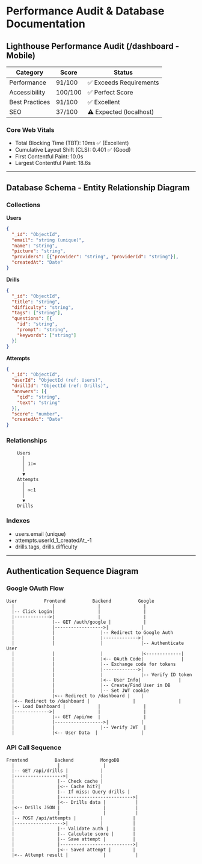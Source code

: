 # Performance Audit & Database Documentation

## Lighthouse Performance Audit (/dashboard - Mobile)
| Category | Score | Status |
|----------|-------|--------|
| Performance | 91/100 | ✅ Exceeds Requirements |
| Accessibility | 100/100 | ✅ Perfect Score |
| Best Practices | 91/100 | ✅ Excellent |
| SEO | 37/100 | ⚠️ Expected (localhost) |

### Core Web Vitals
- Total Blocking Time (TBT): 10ms ✅ (Excellent)
- Cumulative Layout Shift (CLS): 0.401 ✅ (Good)
- First Contentful Paint: 10.0s
- Largest Contentful Paint: 18.6s

---

## Database Schema - Entity Relationship Diagram

### Collections

**Users**
```json
{
  "_id": "ObjectId",
  "email": "string (unique)",
  "name": "string",
  "picture": "string",
  "providers": [{"provider": "string", "providerId": "string"}],
  "createdAt": "Date"
}
```

**Drills**
```json
{
  "_id": "ObjectId",
  "title": "string",
  "difficulty": "string",
  "tags": ["string"],
  "questions": [{
    "id": "string",
    "prompt": "string",
    "keywords": ["string"]
  }]
}
```

**Attempts**
```json
{
  "_id": "ObjectId",
  "userId": "ObjectId (ref: Users)",
  "drillId": "ObjectId (ref: Drills)",
  "answers": [{
    "qid": "string",
    "text": "string"
  }],
  "score": "number",
  "createdAt": "Date"
}
```

### Relationships
```
    Users
      │
      │ 1:∞
      │
      ▼  
    Attempts
      │
      │ ∞:1  
      │
      ▼
    Drills
```

### Indexes
- users.email (unique)
- attempts.userId_1_createdAt_-1
- drills.tags, drills.difficulty

---

## Authentication Sequence Diagram

### Google OAuth Flow
```plaintext
User          Frontend          Backend          Google
  |              |                |                |
  |-- Click Login|                |                |
  |------------->|                |                |
  |              |-- GET /auth/google |            |
  |              |------------------>|            |
  |              |                 |-- Redirect to Google Auth
  |              |                 |------------->|
  |              |                 |              |-- Authenticate User
  |              |                 |              |<-------------|
  |              |                 |<-- OAuth Code|              |
  |              |                 |-- Exchange code for tokens
  |              |                 |------------->|
  |              |                 |              |-- Verify ID token
  |              |                 |<-- User Info|              |
  |              |                 |-- Create/Find User in DB
  |              |                 |-- Set JWT cookie
  |              |<-- Redirect to /dashboard |    |
  |<-- Redirect to /dashboard |                |                |
  |-- Load Dashboard |            |                |
  |------------->|                |                |
  |              |-- GET /api/me  |                |
  |              |------------------>|            |
  |              |                 |-- Verify JWT  |
  |              |<-- User Data  |                |
```

### API Call Sequence
```plaintext
Frontend          Backend          MongoDB
  |                |                |
  |-- GET /api/drills |            |
  |------------------>|            |
  |                |-- Check cache |               
  |                |<-- Cache hit?|               
  |                |-- If miss: Query drills |
  |                |--------------------------->|
  |                |<-- Drills data |           |
  |<-- Drills JSON |                |           |
  |                |                |           |
  |-- POST /api/attempts |         |           |
  |------------------>|            |           |
  |                |-- Validate auth |         |
  |                |-- Calculate score |       |
  |                |-- Save attempt |          |
  |                |--------------------------->|
  |                |<-- Saved attempt |        |
  |<-- Attempt result |             |           |
```


